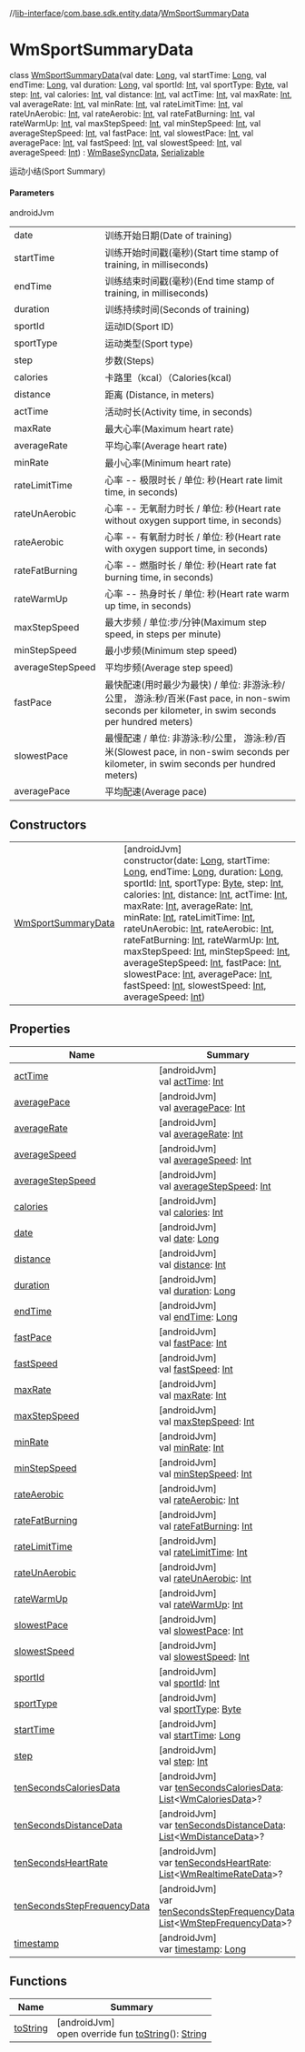 //[lib-interface](../../../index.md)/[com.base.sdk.entity.data](../index.md)/[WmSportSummaryData](index.md)

# WmSportSummaryData

class [WmSportSummaryData](index.md)(val date: [Long](https://kotlinlang.org/api/latest/jvm/stdlib/kotlin/-long/index.html), val startTime: [Long](https://kotlinlang.org/api/latest/jvm/stdlib/kotlin/-long/index.html), val endTime: [Long](https://kotlinlang.org/api/latest/jvm/stdlib/kotlin/-long/index.html), val duration: [Long](https://kotlinlang.org/api/latest/jvm/stdlib/kotlin/-long/index.html), val sportId: [Int](https://kotlinlang.org/api/latest/jvm/stdlib/kotlin/-int/index.html), val sportType: [Byte](https://kotlinlang.org/api/latest/jvm/stdlib/kotlin/-byte/index.html), val step: [Int](https://kotlinlang.org/api/latest/jvm/stdlib/kotlin/-int/index.html), val calories: [Int](https://kotlinlang.org/api/latest/jvm/stdlib/kotlin/-int/index.html), val distance: [Int](https://kotlinlang.org/api/latest/jvm/stdlib/kotlin/-int/index.html), val actTime: [Int](https://kotlinlang.org/api/latest/jvm/stdlib/kotlin/-int/index.html), val maxRate: [Int](https://kotlinlang.org/api/latest/jvm/stdlib/kotlin/-int/index.html), val averageRate: [Int](https://kotlinlang.org/api/latest/jvm/stdlib/kotlin/-int/index.html), val minRate: [Int](https://kotlinlang.org/api/latest/jvm/stdlib/kotlin/-int/index.html), val rateLimitTime: [Int](https://kotlinlang.org/api/latest/jvm/stdlib/kotlin/-int/index.html), val rateUnAerobic: [Int](https://kotlinlang.org/api/latest/jvm/stdlib/kotlin/-int/index.html), val rateAerobic: [Int](https://kotlinlang.org/api/latest/jvm/stdlib/kotlin/-int/index.html), val rateFatBurning: [Int](https://kotlinlang.org/api/latest/jvm/stdlib/kotlin/-int/index.html), val rateWarmUp: [Int](https://kotlinlang.org/api/latest/jvm/stdlib/kotlin/-int/index.html), val maxStepSpeed: [Int](https://kotlinlang.org/api/latest/jvm/stdlib/kotlin/-int/index.html), val minStepSpeed: [Int](https://kotlinlang.org/api/latest/jvm/stdlib/kotlin/-int/index.html), val averageStepSpeed: [Int](https://kotlinlang.org/api/latest/jvm/stdlib/kotlin/-int/index.html), val fastPace: [Int](https://kotlinlang.org/api/latest/jvm/stdlib/kotlin/-int/index.html), val slowestPace: [Int](https://kotlinlang.org/api/latest/jvm/stdlib/kotlin/-int/index.html), val averagePace: [Int](https://kotlinlang.org/api/latest/jvm/stdlib/kotlin/-int/index.html), val fastSpeed: [Int](https://kotlinlang.org/api/latest/jvm/stdlib/kotlin/-int/index.html), val slowestSpeed: [Int](https://kotlinlang.org/api/latest/jvm/stdlib/kotlin/-int/index.html), val averageSpeed: [Int](https://kotlinlang.org/api/latest/jvm/stdlib/kotlin/-int/index.html)) : [WmBaseSyncData](../-wm-base-sync-data/index.md), [Serializable](https://developer.android.com/reference/kotlin/java/io/Serializable.html)

运动小结(Sport Summary)

#### Parameters

androidJvm

| | |
|---|---|
| date | 训练开始日期(Date of training) |
| startTime | 训练开始时间戳(毫秒)(Start time stamp of training, in milliseconds) |
| endTime | 训练结束时间戳(毫秒)(End time stamp of training, in milliseconds) |
| duration | 训练持续时间(Seconds of training) |
| sportId | 运动ID(Sport ID) |
| sportType | 运动类型(Sport type) |
| step | 步数(Steps) |
| calories | 卡路里（kcal）（Calories(kcal) |
| distance | 距离 (Distance, in meters) |
| actTime | 活动时长(Activity time, in seconds) |
| maxRate | 最大心率(Maximum heart rate) |
| averageRate | 平均心率(Average heart rate) |
| minRate | 最小心率(Minimum heart rate) |
| rateLimitTime | 心率 -- 极限时长  / 单位:  秒(Heart rate limit time, in seconds) |
| rateUnAerobic | 心率 -- 无氧耐力时长  / 单位:  秒(Heart rate without oxygen support time, in seconds) |
| rateAerobic | 心率 -- 有氧耐力时长  / 单位:  秒(Heart rate with oxygen support time, in seconds) |
| rateFatBurning | 心率 -- 燃脂时长  / 单位:  秒(Heart rate fat burning time, in seconds) |
| rateWarmUp | 心率 -- 热身时长  / 单位:  秒(Heart rate warm up time, in seconds) |
| maxStepSpeed | 最大步频 / 单位:步/分钟(Maximum step speed, in steps per minute) |
| minStepSpeed | 最小步频(Minimum step speed) |
| averageStepSpeed | 平均步频(Average step speed) |
| fastPace | 最快配速(用时最少为最快) / 单位: 非游泳:秒/公里， 游泳:秒/百米(Fast pace, in non-swim seconds per kilometer, in swim seconds per hundred meters) |
| slowestPace | 最慢配速 / 单位: 非游泳:秒/公里， 游泳:秒/百米(Slowest pace, in non-swim seconds per kilometer, in swim seconds per hundred meters) |
| averagePace | 平均配速(Average pace) |

## Constructors

| | |
|---|---|
| [WmSportSummaryData](-wm-sport-summary-data.md) | [androidJvm]<br>constructor(date: [Long](https://kotlinlang.org/api/latest/jvm/stdlib/kotlin/-long/index.html), startTime: [Long](https://kotlinlang.org/api/latest/jvm/stdlib/kotlin/-long/index.html), endTime: [Long](https://kotlinlang.org/api/latest/jvm/stdlib/kotlin/-long/index.html), duration: [Long](https://kotlinlang.org/api/latest/jvm/stdlib/kotlin/-long/index.html), sportId: [Int](https://kotlinlang.org/api/latest/jvm/stdlib/kotlin/-int/index.html), sportType: [Byte](https://kotlinlang.org/api/latest/jvm/stdlib/kotlin/-byte/index.html), step: [Int](https://kotlinlang.org/api/latest/jvm/stdlib/kotlin/-int/index.html), calories: [Int](https://kotlinlang.org/api/latest/jvm/stdlib/kotlin/-int/index.html), distance: [Int](https://kotlinlang.org/api/latest/jvm/stdlib/kotlin/-int/index.html), actTime: [Int](https://kotlinlang.org/api/latest/jvm/stdlib/kotlin/-int/index.html), maxRate: [Int](https://kotlinlang.org/api/latest/jvm/stdlib/kotlin/-int/index.html), averageRate: [Int](https://kotlinlang.org/api/latest/jvm/stdlib/kotlin/-int/index.html), minRate: [Int](https://kotlinlang.org/api/latest/jvm/stdlib/kotlin/-int/index.html), rateLimitTime: [Int](https://kotlinlang.org/api/latest/jvm/stdlib/kotlin/-int/index.html), rateUnAerobic: [Int](https://kotlinlang.org/api/latest/jvm/stdlib/kotlin/-int/index.html), rateAerobic: [Int](https://kotlinlang.org/api/latest/jvm/stdlib/kotlin/-int/index.html), rateFatBurning: [Int](https://kotlinlang.org/api/latest/jvm/stdlib/kotlin/-int/index.html), rateWarmUp: [Int](https://kotlinlang.org/api/latest/jvm/stdlib/kotlin/-int/index.html), maxStepSpeed: [Int](https://kotlinlang.org/api/latest/jvm/stdlib/kotlin/-int/index.html), minStepSpeed: [Int](https://kotlinlang.org/api/latest/jvm/stdlib/kotlin/-int/index.html), averageStepSpeed: [Int](https://kotlinlang.org/api/latest/jvm/stdlib/kotlin/-int/index.html), fastPace: [Int](https://kotlinlang.org/api/latest/jvm/stdlib/kotlin/-int/index.html), slowestPace: [Int](https://kotlinlang.org/api/latest/jvm/stdlib/kotlin/-int/index.html), averagePace: [Int](https://kotlinlang.org/api/latest/jvm/stdlib/kotlin/-int/index.html), fastSpeed: [Int](https://kotlinlang.org/api/latest/jvm/stdlib/kotlin/-int/index.html), slowestSpeed: [Int](https://kotlinlang.org/api/latest/jvm/stdlib/kotlin/-int/index.html), averageSpeed: [Int](https://kotlinlang.org/api/latest/jvm/stdlib/kotlin/-int/index.html)) |

## Properties

| Name | Summary |
|---|---|
| [actTime](act-time.md) | [androidJvm]<br>val [actTime](act-time.md): [Int](https://kotlinlang.org/api/latest/jvm/stdlib/kotlin/-int/index.html) |
| [averagePace](average-pace.md) | [androidJvm]<br>val [averagePace](average-pace.md): [Int](https://kotlinlang.org/api/latest/jvm/stdlib/kotlin/-int/index.html) |
| [averageRate](average-rate.md) | [androidJvm]<br>val [averageRate](average-rate.md): [Int](https://kotlinlang.org/api/latest/jvm/stdlib/kotlin/-int/index.html) |
| [averageSpeed](average-speed.md) | [androidJvm]<br>val [averageSpeed](average-speed.md): [Int](https://kotlinlang.org/api/latest/jvm/stdlib/kotlin/-int/index.html) |
| [averageStepSpeed](average-step-speed.md) | [androidJvm]<br>val [averageStepSpeed](average-step-speed.md): [Int](https://kotlinlang.org/api/latest/jvm/stdlib/kotlin/-int/index.html) |
| [calories](calories.md) | [androidJvm]<br>val [calories](calories.md): [Int](https://kotlinlang.org/api/latest/jvm/stdlib/kotlin/-int/index.html) |
| [date](date.md) | [androidJvm]<br>val [date](date.md): [Long](https://kotlinlang.org/api/latest/jvm/stdlib/kotlin/-long/index.html) |
| [distance](distance.md) | [androidJvm]<br>val [distance](distance.md): [Int](https://kotlinlang.org/api/latest/jvm/stdlib/kotlin/-int/index.html) |
| [duration](duration.md) | [androidJvm]<br>val [duration](duration.md): [Long](https://kotlinlang.org/api/latest/jvm/stdlib/kotlin/-long/index.html) |
| [endTime](end-time.md) | [androidJvm]<br>val [endTime](end-time.md): [Long](https://kotlinlang.org/api/latest/jvm/stdlib/kotlin/-long/index.html) |
| [fastPace](fast-pace.md) | [androidJvm]<br>val [fastPace](fast-pace.md): [Int](https://kotlinlang.org/api/latest/jvm/stdlib/kotlin/-int/index.html) |
| [fastSpeed](fast-speed.md) | [androidJvm]<br>val [fastSpeed](fast-speed.md): [Int](https://kotlinlang.org/api/latest/jvm/stdlib/kotlin/-int/index.html) |
| [maxRate](max-rate.md) | [androidJvm]<br>val [maxRate](max-rate.md): [Int](https://kotlinlang.org/api/latest/jvm/stdlib/kotlin/-int/index.html) |
| [maxStepSpeed](max-step-speed.md) | [androidJvm]<br>val [maxStepSpeed](max-step-speed.md): [Int](https://kotlinlang.org/api/latest/jvm/stdlib/kotlin/-int/index.html) |
| [minRate](min-rate.md) | [androidJvm]<br>val [minRate](min-rate.md): [Int](https://kotlinlang.org/api/latest/jvm/stdlib/kotlin/-int/index.html) |
| [minStepSpeed](min-step-speed.md) | [androidJvm]<br>val [minStepSpeed](min-step-speed.md): [Int](https://kotlinlang.org/api/latest/jvm/stdlib/kotlin/-int/index.html) |
| [rateAerobic](rate-aerobic.md) | [androidJvm]<br>val [rateAerobic](rate-aerobic.md): [Int](https://kotlinlang.org/api/latest/jvm/stdlib/kotlin/-int/index.html) |
| [rateFatBurning](rate-fat-burning.md) | [androidJvm]<br>val [rateFatBurning](rate-fat-burning.md): [Int](https://kotlinlang.org/api/latest/jvm/stdlib/kotlin/-int/index.html) |
| [rateLimitTime](rate-limit-time.md) | [androidJvm]<br>val [rateLimitTime](rate-limit-time.md): [Int](https://kotlinlang.org/api/latest/jvm/stdlib/kotlin/-int/index.html) |
| [rateUnAerobic](rate-un-aerobic.md) | [androidJvm]<br>val [rateUnAerobic](rate-un-aerobic.md): [Int](https://kotlinlang.org/api/latest/jvm/stdlib/kotlin/-int/index.html) |
| [rateWarmUp](rate-warm-up.md) | [androidJvm]<br>val [rateWarmUp](rate-warm-up.md): [Int](https://kotlinlang.org/api/latest/jvm/stdlib/kotlin/-int/index.html) |
| [slowestPace](slowest-pace.md) | [androidJvm]<br>val [slowestPace](slowest-pace.md): [Int](https://kotlinlang.org/api/latest/jvm/stdlib/kotlin/-int/index.html) |
| [slowestSpeed](slowest-speed.md) | [androidJvm]<br>val [slowestSpeed](slowest-speed.md): [Int](https://kotlinlang.org/api/latest/jvm/stdlib/kotlin/-int/index.html) |
| [sportId](sport-id.md) | [androidJvm]<br>val [sportId](sport-id.md): [Int](https://kotlinlang.org/api/latest/jvm/stdlib/kotlin/-int/index.html) |
| [sportType](sport-type.md) | [androidJvm]<br>val [sportType](sport-type.md): [Byte](https://kotlinlang.org/api/latest/jvm/stdlib/kotlin/-byte/index.html) |
| [startTime](start-time.md) | [androidJvm]<br>val [startTime](start-time.md): [Long](https://kotlinlang.org/api/latest/jvm/stdlib/kotlin/-long/index.html) |
| [step](step.md) | [androidJvm]<br>val [step](step.md): [Int](https://kotlinlang.org/api/latest/jvm/stdlib/kotlin/-int/index.html) |
| [tenSecondsCaloriesData](ten-seconds-calories-data.md) | [androidJvm]<br>var [tenSecondsCaloriesData](ten-seconds-calories-data.md): [List](https://kotlinlang.org/api/latest/jvm/stdlib/kotlin.collections/-list/index.html)&lt;[WmCaloriesData](../-wm-calories-data/index.md)&gt;? |
| [tenSecondsDistanceData](ten-seconds-distance-data.md) | [androidJvm]<br>var [tenSecondsDistanceData](ten-seconds-distance-data.md): [List](https://kotlinlang.org/api/latest/jvm/stdlib/kotlin.collections/-list/index.html)&lt;[WmDistanceData](../-wm-distance-data/index.md)&gt;? |
| [tenSecondsHeartRate](ten-seconds-heart-rate.md) | [androidJvm]<br>var [tenSecondsHeartRate](ten-seconds-heart-rate.md): [List](https://kotlinlang.org/api/latest/jvm/stdlib/kotlin.collections/-list/index.html)&lt;[WmRealtimeRateData](../-wm-realtime-rate-data/index.md)&gt;? |
| [tenSecondsStepFrequencyData](ten-seconds-step-frequency-data.md) | [androidJvm]<br>var [tenSecondsStepFrequencyData](ten-seconds-step-frequency-data.md): [List](https://kotlinlang.org/api/latest/jvm/stdlib/kotlin.collections/-list/index.html)&lt;[WmStepFrequencyData](../-wm-step-frequency-data/index.md)&gt;? |
| [timestamp](../-wm-base-sync-data/timestamp.md) | [androidJvm]<br>var [timestamp](../-wm-base-sync-data/timestamp.md): [Long](https://kotlinlang.org/api/latest/jvm/stdlib/kotlin/-long/index.html) |

## Functions

| Name | Summary |
|---|---|
| [toString](to-string.md) | [androidJvm]<br>open override fun [toString](to-string.md)(): [String](https://kotlinlang.org/api/latest/jvm/stdlib/kotlin/-string/index.html) |
